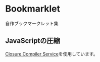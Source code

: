 # Bookmarklet
自作ブックマークレット集

## JavaScriptの圧縮
[Closure Compiler Service](https://closure-compiler.appspot.com/home)を使用しています。

